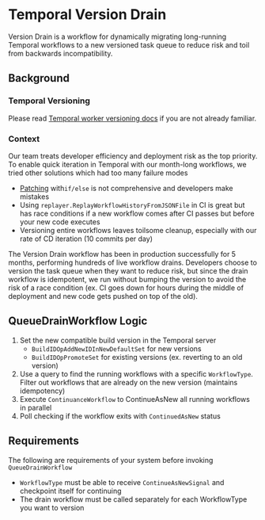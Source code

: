 # Temporal Version Drain
Version Drain is a workflow for dynamically migrating long-running Temporal workflows to a new versioned task queue to reduce risk and toil from backwards incompatibility.

## Background

### Temporal Versioning
Please read [Temporal worker versioning docs](https://docs.temporal.io/dev-guide/go/versioning#worker-versioning) if you are not already familiar.

### Context
Our team treats developer efficiency and deployment risk as the top priority. To enable quick iteration in Temporal with our month-long workflows, we tried other solutions which had too many failure modes
* [Patching](https://docs.temporal.io/workflows#patching) with`if/else` is not comprehensive and developers make mistakes
* Using `replayer.ReplayWorkflowHistoryFromJSONFile` in CI is great but has race conditions if a new workflow comes after CI passes but before your new code executes
* Versioning entire workflows leaves toilsome cleanup, especially with our rate of CD iteration (10 commits per day)

The Version Drain workflow has been in production successfully for 5 months, performing hundreds of live workflow drains. Developers choose to version the task queue when they want to reduce risk, but since the drain workflow is idempotent, we run without bumping the version to avoid the risk of a race condition (ex. CI goes down for hours during the middle of deployment and new code gets pushed on top of the old).

## QueueDrainWorkflow Logic
1. Set the new compatible build version in the Temporal server
    * `BuildIDOpAddNewIDInNewDefaultSet` for new versions
    * `BuildIDOpPromoteSet` for existing versions (ex. reverting to an old version)
2. Use a query to find the running workflows with a specific `WorkflowType`. Filter out workflows that are already on the new version (maintains idempotency)
3. Execute `ContinuanceWorkflow` to ContinueAsNew all running workflows in parallel
4. Poll checking if the workflow exits with `ContinuedAsNew` status

## Requirements
The following are requirements of your system before invoking `QueueDrainWorkflow`
* `WorkflowType` must be able to receive `ContinueAsNewSignal` and checkpoint itself for continuing
* The drain workflow must be called separately for each WorkflowType you want to version
